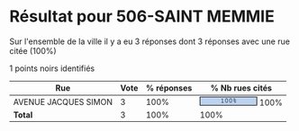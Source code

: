 # Résultat pour 506-SAINT MEMMIE

Sur l'ensemble de la ville il y a eu 3 réponses dont 3 réponses avec une rue citée (100%)

1 points noirs identifiés

| Rue | Vote | % réponses | % Nb rues cités|
|-----|------|------------|----------------|
| AVENUE JACQUES SIMON | 3 | 100% | <img src="../../img/bar_100.gif" />&nbsp;100%|
| **Total** | 3 | 100% | 100%|
